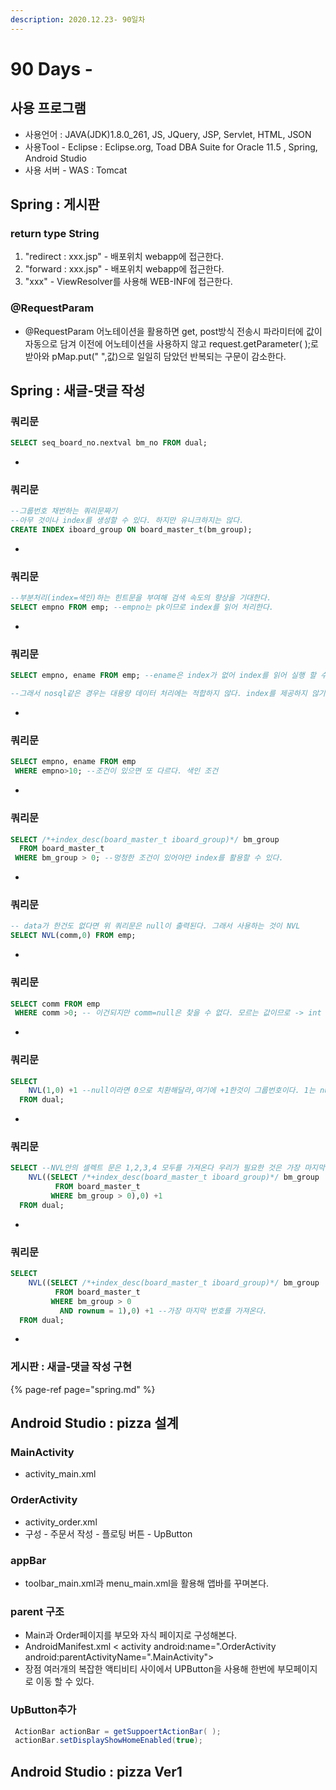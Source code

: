 ```yaml
---
description: 2020.12.23- 90일차
---
```


# 90 Days -

## 사용 프로그램

* 사용언어 : JAVA\(JDK\)1.8.0\_261, JS, JQuery, JSP, Servlet, HTML, JSON
* 사용Tool  - Eclipse : Eclipse.org, Toad DBA Suite for Oracle 11.5 , Spring, Android Studio
* 사용 서버 - WAS : Tomcat

## Spring : 게시판

### return type String

1. "redirect : xxx.jsp" - 배포위치 webapp에 접근한다.
2. "forward : xxx.jsp" - 배포위치 webapp에 접근한다.
3. "xxx" - ViewResolver를 사용해 WEB-INF에 접근한다.

### @RequestParam

* @RequestParam 어노테이션을 활용하면 get, post방식 전송시 파라미터에 값이 자동으로 담겨 이전에 어노테이션을 사용하지 않고 request.getParameter\( \);로 받아와 pMap.put\(" ",값\)으로 일일히 담았던 반복되는 구문이 감소한다.

## Spring : 새글-댓글 작성 

### 쿼리문

```sql
SELECT seq_board_no.nextval bm_no FROM dual;
```

* 
### 쿼리문

```sql
--그룹번호 채번하는 쿼리문짜기
--아무 것이나 index를 생성할 수 있다. 하지만 유니크하지는 않다.
CREATE INDEX iboard_group ON board_master_t(bm_group);
```

* 
### 쿼리문

```sql
--부분처리(index=색인)하는 힌트문을 부여해 검색 속도의 향상을 기대한다.
SELECT empno FROM emp; --empno는 pk이므로 index를 읽어 처리한다.
```

* 
### 쿼리문

```sql
SELECT empno, ename FROM emp; --ename은 index가 없어 index를 읽어 실행 할 수 없다. table을 전체 스캔한다. 데이터가 많을수록 오래걸린다.

--그래서 nosql같은 경우는 대용량 데이터 처리에는 적합하지 않다. index를 제공하지 않기 때문에. local data를 기록하는데 적합하다.
```

* 
### 쿼리문

```sql
SELECT empno, ename FROM emp
 WHERE empno>10; --조건이 있으면 또 다르다. 색인 조건
```

* 
### 쿼리문

```sql
SELECT /*+index_desc(board_master_t iboard_group)*/ bm_group
  FROM board_master_t
 WHERE bm_group > 0; --멍청한 조건이 있어야만 index를 활용할 수 있다.
```

* 
### 쿼리문

```sql
-- data가 한건도 없다면 위 쿼리문은 null이 출력된다. 그래서 사용하는 것이 NVL
SELECT NVL(comm,0) FROM emp;
```

* 
### 쿼리문

```sql
SELECT comm FROM emp
 WHERE comm >0; -- 이건되지만 comm=null은 찾을 수 없다. 모르는 값이므로 -> int result = 0; 결과가 없어 1이 될 수 없다.
```

* 
### 쿼리문

```sql
SELECT
    NVL(1,0) +1 --null이라면 0으로 치환해달라,여기에 +1한것이 그룹번호이다. 1는 null이 아니니 2가 나온다.
  FROM dual;
```

* 
### 쿼리문

```sql
SELECT --NVL안의 셀렉트 문은 1,2,3,4 모두를 가져온다 우리가 필요한 것은 가장 마지막 번호이다.
    NVL((SELECT /*+index_desc(board_master_t iboard_group)*/ bm_group
          FROM board_master_t
         WHERE bm_group > 0),0) +1
  FROM dual;
```

* 
### 쿼리문

```sql
SELECT
    NVL((SELECT /*+index_desc(board_master_t iboard_group)*/ bm_group
          FROM board_master_t
         WHERE bm_group > 0
           AND rownum = 1),0) +1 --가장 마지막 번호를 가져온다.
  FROM dual;
```

* 
###  게시판 : 새글-댓글 작성 구현

{% page-ref page="spring.md" %}

## Android Studio : pizza 설계

### MainActivity

* activity\_main.xml

### OrderActivity

* activity\_order.xml
* 구성 - 주문서 작성 - 플로팅 버튼 - UpButton 

### appBar

* toolbar\_main.xml과 menu\_main.xml을 활용해 앱바를 꾸며본다.

### parent 구조

* Main과 Order페이지를 부모와 자식 페이지로 구성해본다.
* AndroidManifest.xml &lt; activity android:name=".OrderActivity                  android:parentActivityName=".MainActivity"&gt;
* 장점 여러개의 복잡한 액티비티 사이에서  UPButton을 사용해 한번에 부모페이지로 이동 할 수 있다.

### UpButton추가

```java
 ActionBar actionBar = getSuppoertActionBar( );
 actionBar.setDisplayShowHomeEnabled(true);
```

## Android Studio : pizza Ver1

